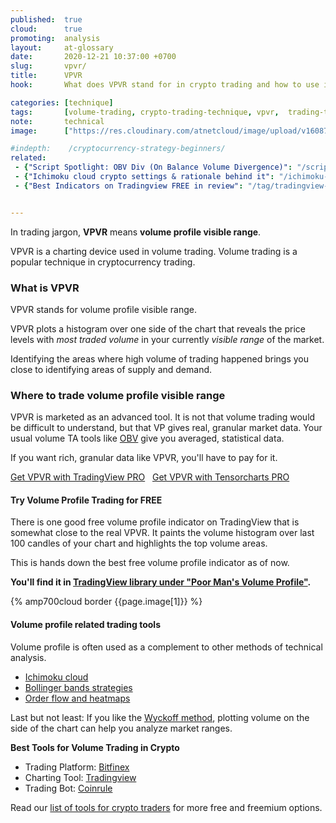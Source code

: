 ```yaml
---
published:  true
cloud:      true
promoting:  analysis
layout:     at-glossary
date:       2020-12-21 10:37:00 +0700
slug:       vpvr/
title:      VPVR
hook:       What does VPVR stand for in crypto trading and how to use it?

categories: [technique]
tags:       [volume-trading, crypto-trading-technique, vpvr,  trading-technique, tradingview]
note:       technical
image:      ["https://res.cloudinary.com/atnetcloud/image/upload/v1608720926/atnet/_glossary/vpvr_rkuue7.jpg", "https://res.cloudinary.com/atnetcloud/image/upload/v1608720922/atnet/_glossary/Screenshot_2020-12-23_at_11.54.26_AM_d1m4rr.jpg"]

#indepth:    /cryptocurrency-strategy-beginners/
related:
 - {"Script Spotlight: OBV Div (On Balance Volume Divergence)": "/scriptspotlight-obv-div/"}
 - {"Ichimoku cloud crypto settings & rationale behind it": "/ichimoku-cloud/"}
 - {"Best Indicators on Tradingview FREE in review": "/tag/tradingview-script-review/"}


---
```


In trading jargon, **VPVR** means **volume profile visible range**.

VPVR is a charting device used in volume trading. Volume trading is a popular technique in cryptocurrency trading.

<!--more-->

### What is VPVR

VPVR stands for volume profile visible range.

VPVR plots a histogram over one side of the chart that reveals the price levels with *most traded volume* in your currently *visible range* of the market.

Identifying the areas where high volume of trading happened brings you close to identifying areas of supply and demand.

### Where to trade volume profile visible range

VPVR is marketed as an advanced tool. It is not that volume trading would be difficult to understand, but that VP gives real, granular market data. Your usual volume TA tools like [OBV](/scriptspotlight-obv-div/) give you averaged, statistical data.

If you want rich, granular data like VPVR, you'll have to pay for it.

<a href="http://bit.ly/at-tvd-gopro" rel="nofollow" class="btn">Get VPVR with TradingView PRO</a>
&nbsp;
<a href="https://tensorcharts.com/?r=14" rel="nofollow" class="btn">Get VPVR with Tensorcharts PRO</a>

#### Try Volume Profile Trading for FREE

There is one good free volume profile indicator on TradingView that is somewhat close to the real VPVR. It paints the volume histogram over last 100 candles of your chart and highlights the top volume areas.

This is hands down the best free volume profile indicator as of now.

**You'll find it in [TradingView library under "Poor Man's Volume Profile"](http://bit.ly/3nLSSqy).**

{% amp700cloud border {{page.image[1]}} %}

#### Volume profile related trading tools

Volume profile is often used as a complement to other methods of technical analysis.

* [Ichimoku cloud](/ichimoku-cloud/)
* [Bollinger bands strategies](/glossary/bbands/)
* [Order flow and heatmaps](/tensorcharts/)

Last but not least: If you like the [Wyckoff method](/strategy/wyckoff-ranging-markets/), plotting volume on the side of the chart can help you analyze market ranges.

**Best Tools for Volume Trading in Crypto**

* Trading Platform: [Bitfinex](http://bit.ly/at-bfx-banner2020)
* Charting Tool: [Tradingview](https://bit.ly/at-tvd-btcusd)
* Trading Bot: [Coinrule](http://bit.ly/coinrulebot)


Read our [list of tools for crypto traders](/tools/) for more free and freemium options.
